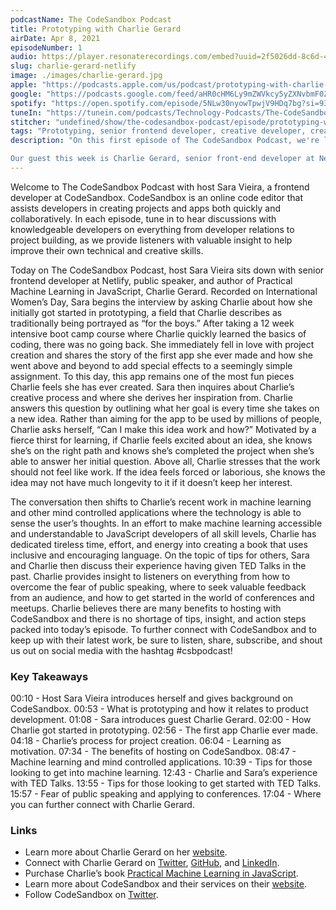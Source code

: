 ```yaml
---
podcastName: The CodeSandbox Podcast
title: Prototyping with Charlie Gerard
airDate: Apr 8, 2021
episodeNumber: 1
audio: https://player.resonaterecordings.com/embed?uuid=2f5026dd-8c6d-41a8-898a-97f0d239cd42&accentColor=13,180,206&backgroundColor=242,242,242 
slug: charlie-gerard-netlify
image: ./images/charlie-gerard.jpg
apple: "https://podcasts.apple.com/us/podcast/prototyping-with-charlie-gerard/id1558498059?i=1000516262532"
google: "https://podcasts.google.com/feed/aHR0cHM6Ly9mZWVkcy5yZXNvbmF0ZXJlY29yZGluZ3MuY29tL2NvZGVzYW5kYm94LXBvZGNhc3Q/episode/MmY1MDI2ZGQtOGM2ZC00MWE4LTg5OGEtOTdmMGQyMzljZDQy?sa=X&ved=0CAQQ8qgGahcKEwjgws3D5e7vAhUAAAAAHQAAAAAQAg"
spotify: "https://open.spotify.com/episode/5NLw30nyowTpwjV9HDq7bg?si=9314d9ff14544972"
tuneIn: "https://tunein.com/podcasts/Technology-Podcasts/The-CodeSandbox-Podcast-p1416545/?topicId=162133133"
stitcher: "undefined/show/the-codesandbox-podcast/episode/prototyping-with-charlie-gerard-83012942"
tags: "Prototyping, senior frontend developer, creative developer, creative technologist, product development, HTML, transcribing, code, coding, app development, app, project creation, JavaScript, Python, Tensorflow, open source, closed source, software, hardware, learning, motivation, author, technology, hosting, machine learning, brain senses, mind control, mind controlled applications, raw data, TED Talks, public speaking, conference speaker, web developer, web development"
description: "On this first episode of The CodeSandbox Podcast, we're looking at prototyping. Prototyping allows you to test ideas earlier, iterate more, and create better products. Whether it's a static website, a component, or a full-stack web app, prototyping is extremely important when it comes to project development.

Our guest this week is Charlie Gerard, senior front-end developer at Netlify and author of Practical Machine Learning in JavaScript. We'll talk with her about machine learning, tech talks, and the process behind prototyping for side projects."
---
```


Welcome to The CodeSandbox Podcast with host Sara Vieira, a frontend developer
at CodeSandbox. CodeSandbox is an online code editor that assists developers in
creating projects and apps both quickly and collaboratively. In each episode,
tune in to hear discussions with knowledgeable developers on everything from
developer relations to project building, as we provide listeners with valuable
insight to help improve their own technical and creative skills.

Today on The CodeSandbox Podcast, host Sara Vieira sits down with senior
frontend developer at Netlify, public speaker, and author of Practical Machine
Learning in JavaScript, Charlie Gerard. Recorded on International Women’s Day,
Sara begins the interview by asking Charlie about how she initially got started
in prototyping, a field that Charlie describes as traditionally being portrayed
as “for the boys.” After taking a 12 week intensive boot camp course where
Charlie quickly learned the basics of coding, there was no going back. She
immediately fell in love with project creation and shares the story of the first
app she ever made and how she went above and beyond to add special effects to a
seemingly simple assignment. To this day, this app remains one of the most fun
pieces Charlie feels she has ever created. Sara then inquires about Charlie’s
creative process and where she derives her inspiration from. Charlie answers
this question by outlining what her goal is every time she takes on a new idea.
Rather than aiming for the app to be used by millions of people, Charlie asks
herself, “Can I make this idea work and how?” Motivated by a fierce thirst for
learning, if Charlie feels excited about an idea, she knows she’s on the right
path and knows she’s completed the project when she’s able to answer her initial
question. Above all, Charlie stresses that the work should not feel like work.
If the idea feels forced or laborious, she knows the idea may not have much
longevity to it if it doesn’t keep her interest.

The conversation then shifts to Charlie’s recent work in machine learning and
other mind controlled applications where the technology is able to sense the
user’s thoughts. In an effort to make machine learning accessible and
understandable to JavaScript developers of all skill levels, Charlie has
dedicated tireless time, effort, and energy into creating a book that uses
inclusive and encouraging language. On the topic of tips for others, Sara and
Charlie then discuss their experience having given TED Talks in the past.
Charlie provides insight to listeners on everything from how to overcome the
fear of public speaking, where to seek valuable feedback from an audience, and
how to get started in the world of conferences and meetups. Charlie believes
there are many benefits to hosting with CodeSandbox and there is no shortage of
tips, insight, and action steps packed into today’s episode. To further connect
with CodeSandbox and to keep up with their latest work, be sure to listen,
share, subscribe, and shout us out on social media with the hashtag #csbpodcast!

### Key Takeaways

00:10 - Host Sara Vieira introduces herself and gives background on CodeSandbox.
00:53 - What is prototyping and how it relates to product development. 01:08 -
Sara introduces guest Charlie Gerard. 02:00 - How Charlie got started in
prototyping. 02:56 - The first app Charlie ever made. 04:18 - Charlie’s process
for project creation. 06:04 - Learning as motivation. 07:34 - The benefits of
hosting on CodeSandbox. 08:47 - Machine learning and mind controlled
applications. 10:39 - Tips for those looking to get into machine learning.
12:43 - Charlie and Sara’s experience with TED Talks. 13:55 - Tips for those
looking to get started with TED Talks. 15:57 - Fear of public speaking and
applying to conferences. 17:04 - Where you can further connect with Charlie
Gerard.

### Links

- Learn more about Charlie Gerard on her [website](https://charliegerard.dev).
- Connect with Charlie Gerard on [Twitter](https://twitter.com/devdevcharlie),
  [GitHub](https://github.com/charliegerard), and
  [LinkedIn](https://www.linkedin.com/in/charliegerard/?locale=en_US).
- Purchase Charlie’s book
  [Practical Machine Learning in JavaScript](https://www.amazon.com/Practical-Machine-Learning-JavaScript-TensorFlow-js/dp/1484264177).
- Learn more about CodeSandbox and their services on their
  [website](https://codesandbox.io).
- Follow CodeSandbox on [Twitter](https://twitter.com/codesandbox?lang=en).
